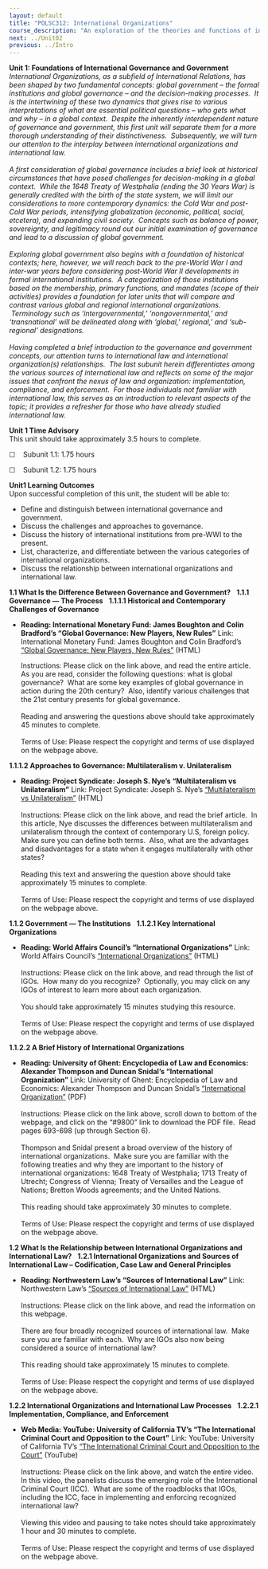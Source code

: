 ```yaml
---
layout: default
title: "POLSC312: International Organizations"
course_description: "An exploration of the theories and functions of international organizations and their relation to global cooperation. Examines the various types of contemporary international organizations and discusses the ways in which their roles and methods of operation address global problems."
next: ../Unit02
previous: ../Intro
---
```

**Unit 1: Foundations of International Governance and Government** <span
id="1"></span> 
*International Organizations, as a subfield of International Relations,
has been shaped by two fundamental concepts: global government – the
formal institutions and global governance – and the decision-making
processes.  It is the intertwining of these two dynamics that gives rise
to various interpretations of what are essential political
questions – who gets what and why – in a global context.  Despite the
inherently interdependent nature of governance and government, this
first unit will separate them for a more thorough understanding of their
distinctiveness.  Subsequently, we will turn our attention to the
interplay between international organizations and international law.  
    
 A first consideration of global governance includes a brief look at
historical circumstances that have posed challenges for decision-making
in a global context.  While the 1648 Treaty of Westphalia (ending the 30
Years War) is generally credited with the birth of the state system, we
will limit our considerations to more contemporary dynamics: the Cold
War and post-Cold War periods, intensifying globalization (economic,
political, social, etcetera), and expanding civil society.  Concepts
such as balance of power, sovereignty, and legitimacy round out our
initial examination of governance and lead to a discussion of global
government.  
    
 Exploring global government also begins with a foundation of historical
contexts; here, however, we will reach back to the pre-World War I and
inter-war years before considering post-World War II developments in
formal international institutions.  A categorization of those
institutions based on the membership, primary functions, and mandates
(scope of their activities) provides a foundation for later units that
will compare and contrast various global and regional international
organizations.  Terminology such as ‘intergovernmental,’
‘nongovernmental,’ and ‘transnational’ will be delineated along with
‘global,’ regional,’ and ‘sub-regional’ designations.  
    
 Having completed a brief introduction to the governance and government
concepts, our attention turns to international law and international
organization(s) relationships.  The last subunit herein differentiates
among the various sources of international law and reflects on some of
the major issues that confront the nexus of law and organization:
implementation, compliance, and enforcement.  For those individuals not
familiar with international law, this serves as an introduction to
relevant aspects of the topic; it provides a refresher for those who
have already studied international law.*

**Unit 1 Time Advisory**  
This unit should take approximately 3.5 hours to complete.  
  
 ☐    Subunit 1.1: 1.75 hours  
  
 ☐    Subunit 1.2: 1.75 hours

**Unit1 Learning Outcomes**  
Upon successful completion of this unit, the student will be able to:  
-   Define and distinguish between international governance and
    government.
-   Discuss the challenges and approaches to governance.
-   Discuss the history of international institutions from pre-WWI to
    the present.
-   List, characterize, and differentiate between the various categories
    of international organizations.
-   Discuss the relationship between international organizations and
    international law.

**1.1 What Is the Difference Between Governance and Government?** <span
id="1.1"></span> 
**1.1.1 Governance — The Process** <span id="1.1.1"></span> 
**1.1.1.1 Historical and Contemporary Challenges of Governance** <span
id="1.1.1.1"></span> 
-   **Reading: International Monetary Fund: James Boughton and Colin
    Bradford’s “Global Governance: New Players, New Rules”**
    Link: International Monetary Fund: James Boughton and Colin
    Bradford’s [“Global Governance: New Players, New
    Rules”](http://www.imf.org/external/pubs/ft/fandd/2007/12/boughton.htm) (HTML)  
      
     Instructions: Please click on the link above, and read the entire
    article.  As you are read, consider the following questions: what is
    global governance?  What are some key examples of global governance
    in action during the 20th century?  Also, identify various
    challenges that the 21st century presents for global
    governance.       
        
     Reading and answering the questions above should take approximately
    45 minutes to complete.  
        
     Terms of Use: Please respect the copyright and terms of use
    displayed on the webpage above.

**1.1.1.2 Approaches to Governance: Multilateralism v. Unilateralism**
<span id="1.1.1.2"></span> 
-   **Reading: Project Syndicate: Joseph S. Nye’s “Multilateralism vs
    Unilateralism”**
    Link: Project Syndicate: Joseph S. Nye’s [“Multilateralism vs
    Unilateralism”](http://www.project-syndicate.org/commentary/unilateralism-vs--multilateralism) (HTML)  
        
     Instructions: Please click on the link above, and read the brief
    article.  In this article, Nye discusses the differences between
    multilateralism and unilateralism through the context of
    contemporary U.S, foreign policy.  Make sure you can define both
    terms.  Also, what are the advantages and disadvantages for a state
    when it engages multilaterally with other states?   
        
     Reading this text and answering the question above should take
    approximately 15 minutes to complete.  
        
     Terms of Use: Please respect the copyright and terms of use
    displayed on the webpage above.

**1.1.2 Government — The Institutions** <span id="1.1.2"></span> 
**1.1.2.1 Key International Organizations** <span id="1.1.2.1"></span> 
-   **Reading: World Affairs Council’s “International Organizations”**
    Link: World Affairs Council’s [“International
    Organizations”](http://www.worldaffairsdc.org/international-organizations.php?org=igo) (HTML)  
        
     Instructions: Please click on the link above, and read through the
    list of IGOs.  How many do you recognize?  Optionally, you may click
    on any IGOs of interest to learn more about each organization.  
        
     You should take approximately 15 minutes studying this resource.  
        
     Terms of Use: Please respect the copyright and terms of use
    displayed on the webpage above.

**1.1.2.2 A Brief History of International Organizations** <span
id="1.1.2.2"></span> 
-   **Reading: University of Ghent: Encyclopedia of Law and Economics:
    Alexander Thompson and Duncan Snidal’s “International
    Organization”**
    Link: University of Ghent: Encyclopedia of Law and Economics:
    Alexander Thompson and Duncan Snidal’s [“International
    Organization”](http://encyclo.findlaw.com/tablebib.html) (PDF)  
        
     Instructions: Please click on the link above, scroll down to bottom
    of the webpage, and click on the “\#9800” link to download the PDF
    file.  Read pages 693-698 (up through Section 6).  
        
     Thompson and Snidal present a broad overview of the history of
    international organizations.  Make sure you are familiar with the
    following treaties and why they are important to the history of
    international organizations: 1648 Treaty of Westphalia; 1713 Treaty
    of Utrecht; Congress of Vienna; Treaty of Versailles and the League
    of Nations; Bretton Woods agreements; and the United Nations.    
        
     This reading should take approximately 30 minutes to complete.  
        
     Terms of Use: Please respect the copyright and terms of use
    displayed on the webpage above.

**1.2 What Is the Relationship between International Organizations and
International Law?** <span id="1.2"></span> 
**1.2.1 International Organizations and Sources of International Law –
Codification, Case Law and General Principles** <span
id="1.2.1"></span> 
-   **Reading: Northwestern Law’s “Sources of International Law”**
    Link: Northwestern Law’s [“Sources of International
    Law”](http://www.law.northwestern.edu/library/research/international/gettingstarted/sourcesofintllaw/) (HTML)  
        
     Instructions: Please click on the link above, and read the
    information on this webpage.  
        
     There are four broadly recognized sources of international law. 
    Make sure you are familiar with each.  Why are IGOs also now being
    considered a source of international law?  
        
     This reading should take approximately 15 minutes to complete.  
        
     Terms of Use: Please respect the copyright and terms of use
    displayed on the webpage above.

**1.2.2 International Organizations and International Law Processes**
<span id="1.2.2"></span> 
**1.2.2.1 Implementation, Compliance, and Enforcement** <span
id="1.2.2.1"></span> 
-   **Web Media: YouTube: University of California TV’s “The
    International Criminal Court and Opposition to the Court”**
    Link: YouTube: University of California TV’s [“The International
    Criminal Court and Opposition to the
    Court](http://www.youtube.com/watch?v=HY84gfC4cfQ&feature=relmfu)[”](http://www.youtube.com/watch?v=HY84gfC4cfQ&feature=relmfu)
    (YouTube)  
        
     Instructions: Please click on the link above, and watch the entire
    video.  In this video, the panelists discuss the emerging role of
    the International Criminal Court (ICC).  What are some of the
    roadblocks that IGOs, including the ICC, face in implementing and
    enforcing recognized international law?  
        
     Viewing this video and pausing to take notes should take
    approximately 1 hour and 30 minutes to complete.  
        
     Terms of Use: Please respect the copyright and terms of use
    displayed on the webpage above.


